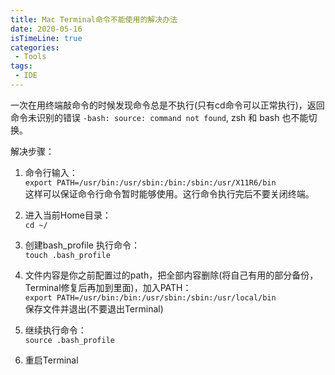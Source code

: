 ```yaml
---
title: Mac Terminal命令不能使用的解决办法
date: 2020-05-16
isTimeLine: true
categories:
 - Tools
tags:
 - IDE
---
```


一次在用终端敲命令的时候发现命令总是不执行(只有cd命令可以正常执行)，返回命令未识别的错误 `-bash: source: command not found`, zsh 和 bash 也不能切换。   


解决步骤：   

1. 命令行输入：         
`export PATH=/usr/bin:/usr/sbin:/bin:/sbin:/usr/X11R6/bin`   
这样可以保证命令行命令暂时能够使用。这行命令执行完后不要关闭终端。

2. 进入当前Home目录：   
`cd ~/`


3. 创建bash_profile 执行命令：   
`touch .bash_profile`
   


4. 文件内容是你之前配置过的path，把全部内容删除(将自己有用的部分备份，Terminal修复后再加到里面)，加入PATH：   
`export PATH=/usr/bin:/bin:/usr/sbin:/sbin:/usr/local/bin`   
保存文件并退出(不要退出Terminal)

5. 继续执行命令：   
`source .bash_profile`


6. 重启Terminal
